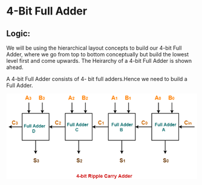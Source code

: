 # **4-Bit Full Adder**

## Logic:
We will be using the hierarchical layout concepts to build our 4-bit Full Adder, where we go from top to bottom conceptually but build the lowest level first and come upwards. The Heirarchy of a 4-bit Full Adder is shown ahead.

A 4-bit Full Adder consists of 4- bit full adders.Hence we need to build a Full Adder.

<p align="center">
  <img src="Pictures\4-bit-Ripple-Carry-Adder.png "> 
</p>
